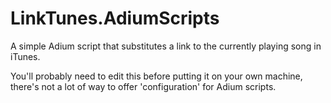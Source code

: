 LinkTunes.AdiumScripts
======================
A simple Adium script that substitutes a link to the currently playing song in
iTunes.

You'll probably need to edit this before putting it on your own machine,
there's not a lot of way to offer 'configuration' for Adium scripts.